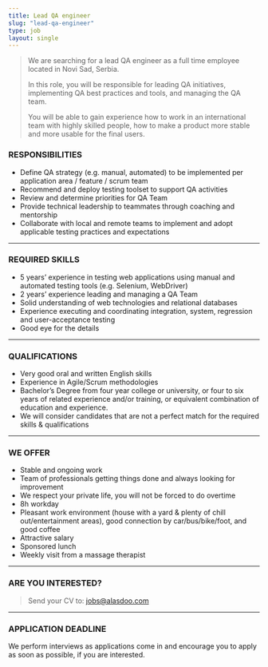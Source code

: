 ```yaml
---
title: Lead QA engineer
slug: "lead-qa-engineer"
type: job
layout: single
---
```


> We are searching for a lead QA engineer as a full time employee located in Novi Sad, Serbia.
>
> In this role, you will be responsible for leading QA initiatives, implementing QA best practices and tools, and managing the QA team.
>
> You will be able to gain experience how to work in an international team with highly skilled people, how to make a product more stable and more usable for the final users.

### RESPONSIBILITIES
* Define QA strategy (e.g. manual, automated) to be implemented per application area / feature / scrum team
* Recommend and deploy testing toolset to support QA activities
* Review and determine priorities for QA Team
* Provide technical leadership to teammates through coaching and mentorship
* Collaborate with local and remote teams to implement and adopt applicable testing practices and expectations

---
### REQUIRED SKILLS
* 5 years’ experience in testing web applications using manual and automated testing tools (e.g. Selenium, WebDriver)
* 2 years’ experience leading and managing a QA Team
* Solid understanding of web technologies and relational databases
* Experience executing and coordinating integration, system, regression and user-acceptance testing
* Good eye for the details

---
### QUALIFICATIONS
* Very good oral and written English skills
* Experience in Agile/Scrum methodologies
* Bachelor’s Degree from four year college or university, or four to six years of related experience and/or training, or equivalent combination of education and experience.
* We will consider candidates that are not a perfect match for the required skills & qualifications

---
### WE OFFER
* Stable and ongoing work
* Team of professionals getting things done and always looking for improvement
* We respect your private life, you will not be forced to do overtime
* 8h workday
* Pleasant work environment (house with a yard & plenty of chill out/entertainment areas), good connection by car/bus/bike/foot, and good coffee
* Attractive salary
* Sponsored lunch
* Weekly visit from a massage therapist

---
### ARE YOU INTERESTED?
> Send your CV to: <jobs@alasdoo.com>

---
### APPLICATION DEADLINE
We perform interviews as applications come in and encourage you to apply as soon as possible, if you are interested.
